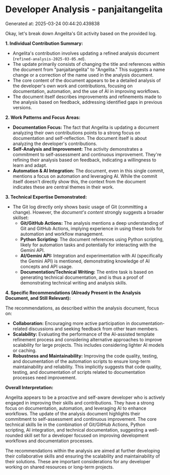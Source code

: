 # Developer Analysis - panjaitangelita
Generated at: 2025-03-24 00:44:20.439838

Okay, let's break down Angelita's Git activity based on the provided log.

**1. Individual Contribution Summary:**

*   Angelita's contribution involves updating a refined analysis document (`refined-analysis-2025-03-05.md`).
*   The update primarily consists of changing the title and references within the document from "panjaitangelita" to "Angelita." This suggests a name change or a correction of the name used in the analysis document.
*   The core content of the document appears to be a detailed analysis of the developer's own work and contributions, focusing on documentation, automation, and the use of AI in improving workflows.
*   The document itself describes improvements and refinements made to the analysis based on feedback, addressing identified gaps in previous versions.

**2. Work Patterns and Focus Areas:**

*   **Documentation Focus:** The fact that Angelita is updating a document analyzing their own contributions points to a strong focus on documentation and self-reflection. The document itself is about analyzing the developer's contributions.
*   **Self-Analysis and Improvement:** The activity demonstrates a commitment to self-assessment and continuous improvement. They're refining their analysis based on feedback, indicating a willingness to learn and adapt.
*   **Automation & AI Integration:** The document, even in this single commit, mentions a focus on automation and leveraging AI. While the commit itself doesn't directly show this, the context from the document indicates these are central themes in their work.

**3. Technical Expertise Demonstrated:**

*   The Git log directly only shows basic usage of Git (committing a change). However, the *document's content* strongly suggests a broader skillset:
    *   **Git/GitHub Actions:** The analysis mentions a deep understanding of Git and GitHub Actions, implying experience in using these tools for automation and workflow management.
    *   **Python Scripting:** The document references using Python scripting, likely for automation tasks and potentially for interacting with the Gemini API.
    *   **AI/Gemini API:** Integration and experimentation with AI (specifically the Gemini API) is mentioned, demonstrating knowledge of AI concepts and API usage.
    *   **Documentation/Technical Writing:** The entire task is based on generating technical documentation, and is thus a proof of demonstrating technical writing and analysis skills.

**4. Specific Recommendations (Already Present in the Analysis Document, and Still Relevant):**

The recommendations, as described within the analysis document, focus on:

*   **Collaboration:** Encouraging more active participation in documentation-related discussions and seeking feedback from other team members.
*   **Scalability:** Evaluating the performance of the AI-assisted template refinement process and considering alternative approaches to improve scalability for large projects.  This includes considering lighter AI models or caching.
*   **Robustness and Maintainability:** Improving the code quality, testing, and documentation of the automation scripts to ensure long-term maintainability and reliability.  This implicitly suggests that code quality, testing, and documentation of scripts related to documentation processes need improvement.

**Overall Interpretation:**

Angelita appears to be a proactive and self-aware developer who is actively engaged in improving their skills and contributions.  They have a strong focus on documentation, automation, and leveraging AI to enhance workflows. The update of the analysis document highlights their commitment to self-assessment and continuous improvement.  The core technical skills lie in the combination of Git/GitHub Actions, Python scripting, AI integration, and technical documentation, suggesting a well-rounded skill set for a developer focused on improving development workflows and documentation processes.

The recommendations within the analysis are aimed at further developing their collaborative skills and ensuring the scalability and maintainability of their solutions.  These are important considerations for any developer working on shared resources or long-term projects.
